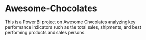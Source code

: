 # Awesome-Chocolates
This is a Power BI project on Awesome Chocolates analyzing key performance indicators such as the total sales, shipments, and best performing products and sales persons.
